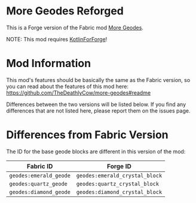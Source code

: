 # More Geodes Reforged

This is a Forge version of the Fabric mod [More Geodes](https://github.com/TheDeathlyCow/more-geodes).

NOTE: This mod requires [KotlinForForge](https://github.com/thedarkcolour/KotlinForForge)! 

# Mod Information

This mod's features should be basically the same as the Fabric version, so you can read about the features of this mod here: https://github.com/TheDeathlyCow/more-geodes#readme

Differences between the two versions will be listed below. If you find any differences that are not listed here, please report them on the issues page.

# Differences from Fabric Version

The ID for the base geode blocks are different in this version of the mod:

| Fabric ID              | Forge ID                       |
|------------------------|--------------------------------|
| `geodes:emerald_geode` | `geodes:emerald_crystal_block` |
| `geodes:quartz_geode`  | `geodes:quartz_crystal_block`  |
| `geodes:diamond_geode` | `geodes:diamond_crystal_block` |